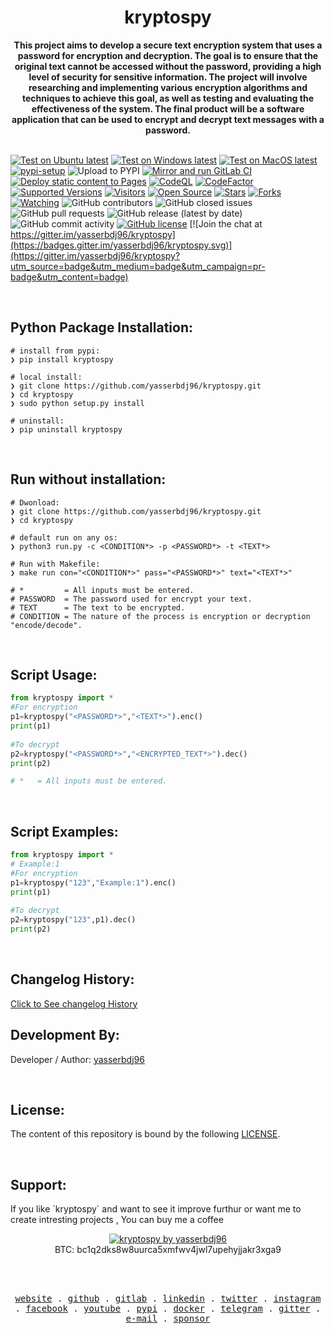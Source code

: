 <div align="center">
  <h1>kryptospy</h1>
  <strong>This project aims to develop a secure text encryption system that uses a password for encryption and decryption. The goal is to ensure that the original text cannot be accessed without the password, providing a high level of security for sensitive information. The project will involve researching and implementing various encryption algorithms and techniques to achieve this goal, as well as testing and evaluating the effectiveness of the system. The final product will be a software application that can be used to encrypt and decrypt text messages with a password.</strong>
  <br><br>
</div>

[![Test on Ubuntu latest](https://github.com/yasserbdj96/kryptospy/actions/workflows/python-app-on-linux.yml/badge.svg)](https://github.com/yasserbdj96/kryptospy/actions/workflows/python-app-on-linux.yml)
[![Test on Windows latest](https://github.com/yasserbdj96/kryptospy/actions/workflows/python-app-on-win.yml/badge.svg)](https://github.com/yasserbdj96/kryptospy/actions/workflows/python-app-on-win.yml)
[![Test on MacOS latest](https://github.com/yasserbdj96/kryptospy/actions/workflows/python-app-on-mac.yml/badge.svg)](https://github.com/yasserbdj96/kryptospy/actions/workflows/python-app-on-mac.yml)
[![pypi-setup](https://github.com/yasserbdj96/kryptospy/actions/workflows/pypi-setup.yml/badge.svg)](https://github.com/yasserbdj96/kryptospy/actions/workflows/pypi-setup.yml)
![Upload to PYPI](https://github.com/yasserbdj96/kryptospy/actions/workflows/pipup.yml/badge.svg)
[![Mirror and run GitLab CI](https://github.com/yasserbdj96/kryptospy/actions/workflows/push-gitLab.yml/badge.svg)](https://github.com/yasserbdj96/kryptospy/actions/workflows/push-gitLab.yml)
[![Deploy static content to Pages](https://github.com/yasserbdj96/kryptospy/actions/workflows/pages.yml/badge.svg)](https://github.com/yasserbdj96/kryptospy/actions/workflows/pages.yml)
[![CodeQL](https://github.com/yasserbdj96/kryptospy/actions/workflows/codeql-analysis.yml/badge.svg)](https://github.com/yasserbdj96/kryptospy/actions/workflows/codeql-analysis.yml)
[![CodeFactor](https://www.codefactor.io/repository/github/yasserbdj96/kryptospy/badge)](https://www.codefactor.io/repository/github/yasserbdj96/kryptospy)
[![Supported Versions](https://img.shields.io/pypi/pyversions/kryptospy.svg)](https://pypi.org/project/kryptospy) 
[![Visitors](https://visitor-badge.laobi.icu/badge?page_id=yasserbdj96.kryptospy&format=true)](https://github.com/yasserbdj96/kryptospy)
[![Open Source](https://img.shields.io/badge/Open%20Source-%E2%99%A5-red)](https://github.com/yasserbdj96/kryptospy)
[![Stars](https://img.shields.io/github/stars/yasserbdj96/kryptospy?color=red)](https://github.com/yasserbdj96/kryptospy)
[![Forks](https://img.shields.io/github/forks/yasserbdj96/kryptospy?color=red)](https://github.com/yasserbdj96/kryptospy)
[![Watching](https://img.shields.io/github/watchers/yasserbdj96/kryptospy?label=Watchers&color=red&style=flat-square)](https://github.com/yasserbdj96/kryptospy)
![GitHub contributors](https://img.shields.io/github/contributors/yasserbdj96/kryptospy)
![GitHub closed issues](https://img.shields.io/github/issues-closed/yasserbdj96/kryptospy)
![GitHub pull requests](https://img.shields.io/github/issues-pr-raw/yasserbdj96/kryptospy)
![GitHub release (latest by date)](https://img.shields.io/github/v/release/yasserbdj96/kryptospy)
![GitHub commit activity](https://img.shields.io/github/commit-activity/m/yasserbdj96/kryptospy)
[![GitHub license](https://img.shields.io/github/license/yasserbdj96/kryptospy)](https://github.com/yasserbdj96/kryptospy)
[![Join the chat at https://gitter.im/yasserbdj96/kryptospy](https://badges.gitter.im/yasserbdj96/kryptospy.svg)](https://gitter.im/yasserbdj96/kryptospy?utm_source=badge&utm_medium=badge&utm_campaign=pr-badge&utm_content=badge)

<br>
<h2>Python Package Installation:</h2>

```
# install from pypi:
❯ pip install kryptospy

# local install:
❯ git clone https://github.com/yasserbdj96/kryptospy.git
❯ cd kryptospy
❯ sudo python setup.py install

# uninstall:
❯ pip uninstall kryptospy
```

<br>
<h2>Run without installation:</h2>

```
# Dwonload:
❯ git clone https://github.com/yasserbdj96/kryptospy.git
❯ cd kryptospy

# default run on any os:
❯ python3 run.py -c <CONDITION*> -p <PASSWORD*> -t <TEXT*>

# Run with Makefile:
❯ make run con="<CONDITION*>" pass="<PASSWORD*>" text="<TEXT*>"

# *         = All inputs must be entered.
# PASSWORD  = The password used for encrypt your text.
# TEXT      = The text to be encrypted.
# CONDITION = The nature of the process is encryption or decryption "encode/decode".
```

<br>
<h2>Script Usage:</h2>

```python
from kryptospy import *
#For encryption
p1=kryptospy("<PASSWORD*>","<TEXT*>").enc()
print(p1)
    
#To decrypt
p2=kryptospy("<PASSWORD*>","<ENCRYPTED_TEXT*>").dec()
print(p2)

# *   = All inputs must be entered.

```

<br>
<h2>Script Examples:</h2>

```python
from kryptospy import *
# Example:1
#For encryption
p1=kryptospy("123","Example:1").enc()
print(p1)
    
#To decrypt
p2=kryptospy("123",p1).dec()
print(p2)

```

<br>
<h2>Changelog History:</h2>
<a href="https://raw.githubusercontent.com/yasserbdj96/kryptospy/main/CHANGELOG">Click to See changelog History</a>


<br>
<h2>Development By:</h2>

Developer / Author: [yasserbdj96](https://github.com/yasserbdj96)

<br>
<h2>License:</h2>
<p>The content of this repository is bound by the following <a href="https://raw.githubusercontent.com/yasserbdj96/kryptospy/main/LICENSE">LICENSE</a>.</p>

<br>
<h2>Support:</h2>
<p>If you like `kryptospy` and want to see it improve furthur or want me to create intresting projects , You can buy me a coffee </p>
<div align="center">
    <a href="https://ko-fi.com/yasserbdj96">
        <img src="https://ko-fi.com/img/githubbutton_sm.svg" alt="kryptospy by yasserbdj96">
    </a><br>
    BTC: bc1q2dks8w8uurca5xmfwv4jwl7upehyjjakr3xga9<br>
</div>

<br><br>

<p align="center">
  <samp>
    <a href="https://yasserbdj96.github.io/">website</a> .
    <a href="https://github.com/yasserbdj96">github</a> .
    <a href="https://gitlab.com/yasserbdj96">gitlab</a> .
    <a href="https://www.linkedin.com/in/yasserbdj96">linkedin</a> .
    <a href="https://twitter.com/yasserbdj96">twitter</a> .
    <a href="https://instagram.com/yasserbdj96">instagram</a> .
    <a href="https://www.facebook.com/yasserbdj96">facebook</a> .
    <a href="https://www.youtube.com/@yasserbdj96">youtube</a> .
    <a href="https://pypi.org/user/yasserbdj96">pypi</a> .
    <a href="https://hub.docker.com/u/yasserbdj96">docker</a> .
    <a href="https://t.me/yasserbdj96">telegram</a> .
    <a href="https://gitter.im/yasserbdj96/yasserbdj96">gitter</a> .
    <a href="mailto:yasser.bdj96@gmail.com">e-mail</a> .
    <a href="https://ko-fi.com/yasserbdj96">sponsor</a>
  </samp>
</p>
